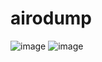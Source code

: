 # airodump
![image](https://user-images.githubusercontent.com/61967756/96169312-e77bf300-0f5c-11eb-88e8-c6192358dac9.png)
![image](https://user-images.githubusercontent.com/61967756/96226863-37df6900-0fce-11eb-8258-6c1831e0bdaf.png)
